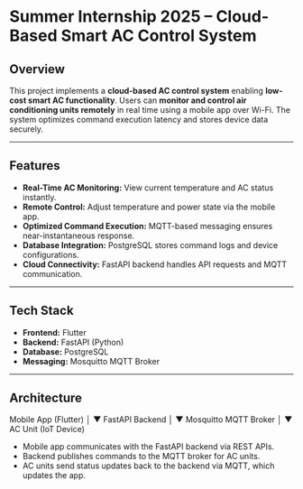 # Summer Internship 2025 – Cloud-Based Smart AC Control System

## Overview
This project implements a **cloud-based AC control system** enabling **low-cost smart AC functionality**. Users can **monitor and control air conditioning units remotely** in real time using a mobile app over Wi-Fi. The system optimizes command execution latency and stores device data securely.

---

## Features
- **Real-Time AC Monitoring:** View current temperature and AC status instantly.  
- **Remote Control:** Adjust temperature and power state via the mobile app.  
- **Optimized Command Execution:** MQTT-based messaging ensures near-instantaneous response.  
- **Database Integration:** PostgreSQL stores command logs and device configurations.  
- **Cloud Connectivity:** FastAPI backend handles API requests and MQTT communication.

---

## Tech Stack
- **Frontend:** Flutter  
- **Backend:** FastAPI (Python)  
- **Database:** PostgreSQL  
- **Messaging:** Mosquitto MQTT Broker  

---

## Architecture
Mobile App (Flutter)
│
▼
FastAPI Backend
│
▼
Mosquitto MQTT Broker
│
▼
AC Unit (IoT Device)

- Mobile app communicates with the FastAPI backend via REST APIs.  
- Backend publishes commands to the MQTT broker for AC units.  
- AC units send status updates back to the backend via MQTT, which updates the app.  


